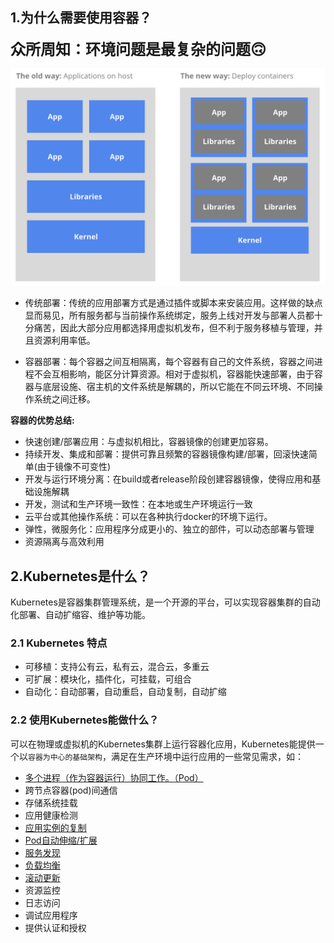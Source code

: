 ## 1.为什么需要使用容器？

**<font size=5>众所周知：环境问题是最复杂的问题🙃</font>**

![docker](./docker.png)
- 传统部署：传统的应用部署方式是通过插件或脚本来安装应用。这样做的缺点显而易见，所有服务都与当前操作系统绑定，服务上线对开发与部署人员都十分痛苦，因此大部分应用都选择用虚拟机发布，但不利于服务移植与管理，并且资源利用率低。

- 容器部署：每个容器之间互相隔离，每个容器有自己的文件系统，容器之间进程不会互相影响，能区分计算资源。相对于虚拟机，容器能快速部署，由于容器与底层设施、宿主机的文件系统是解耦的，所以它能在不同云环境、不同操作系统之间迁移。

**容器的优势总结:**
- 快速创建/部署应用：与虚拟机相比，容器镜像的创建更加容易。
- 持续开发、集成和部署：提供可靠且频繁的容器镜像构建/部署，回滚快速简单(由于镜像不可变性)
- 开发与运行环境分离：在build或者release阶段创建容器镜像，使得应用和基础设施解耦
- 开发，测试和生产环境一致性：在本地或生产环境运行一致
- 云平台或其他操作系统：可以在各种执行docker的环境下运行。
- 弹性，微服务化：应用程序分成更小的、独立的部件，可以动态部署与管理
- 资源隔离与高效利用


## 2.Kubernetes是什么？
Kubernetes是容器集群管理系统，是一个开源的平台，可以实现容器集群的自动化部署、自动扩缩容、维护等功能。
  
### 2.1 Kubernetes 特点
- 可移植：支持公有云，私有云，混合云，多重云
- 可扩展：模块化，插件化，可挂载，可组合
- 自动化：自动部署，自动重启，自动复制，自动扩缩

### 2.2 使用Kubernetes能做什么？

可以在物理或虚拟机的Kubernetes集群上运行容器化应用，Kubernetes能提供一个以`容器为中心的基础架构`，满足在生产环境中运行应用的一些常见需求，如：
- [多个进程（作为容器运行）协同工作。（Pod）](../terms/pods.md)
- 跨节点容器(pod)间通信
- 存储系统挂载
- 应用健康检测
- [应用实例的复制](../terms/deployment.md)
- [Pod自动伸缩/扩展](../terms/deployment.md)
- [服务发现](../terms/service.md)
- [负载均衡]((../terms/service.md))
- [滚动更新]((../terms/deployment.md))
- 资源监控
- 日志访问
- 调试应用程序
- 提供认证和授权
